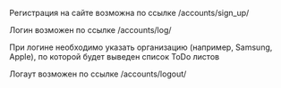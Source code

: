 Регистрация на сайте возможна по ссылке /accounts/sign_up/

Логин возможен по ссылке /accounts/log/

При логине необходимо указать организацию (например, Samsung, Apple), по которой будет выведен список ToDo листов

Логаут возможен по ссылке /accounts/logout/
